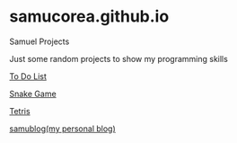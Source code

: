 # samucorea.github.io
Samuel Projects

Just some random projects to show my programming skills

[To Do List](https://samucorea.github.io/todolist/index.html)<br />

[Snake Game](https://samucorea.github.io/SnakeGame/index.html)<br />

[Tetris](https://samucorea.github.io/TetrisClone/index.html)<br />

[samublog(my personal blog)](https://samueldubus.herokuapp.com)
